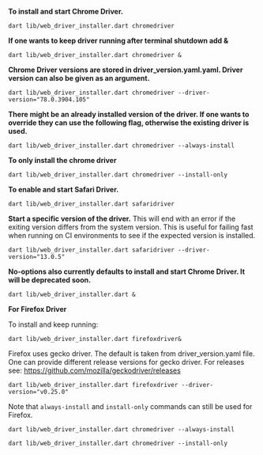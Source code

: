 **To install and start Chrome Driver.**

```dart lib/web_driver_installer.dart chromedriver```

**If one wants to keep driver running after terminal shutdown add &**

```dart lib/web_driver_installer.dart chromedriver &```

**Chrome Driver versions are stored in driver_version.yaml.yaml. Driver version can also be given as an argument.**

```dart lib/web_driver_installer.dart chromedriver --driver-version="78.0.3904.105"```

**There might be an already installed version of the driver. If one wants to override they can use the following flag, otherwise the existing driver is used.**

```dart lib/web_driver_installer.dart chromedriver --always-install```

**To only install the chrome driver**

```dart lib/web_driver_installer.dart chromedriver --install-only```

**To enable and start Safari Driver.**

```dart lib/web_driver_installer.dart safaridriver```

**Start a specific version of the driver.**
This will end with an error if the exiting version differs from the system version. This is useful for failing fast when running on CI environments to see if the expected version is installed.

```dart lib/web_driver_installer.dart safaridriver --driver-version="13.0.5"```

**No-options also currently defaults to install and start Chrome Driver. It will be deprecated soon.**

```dart lib/web_driver_installer.dart &```

**For Firefox Driver**

To install and keep running:

```dart lib/web_driver_installer.dart firefoxdriver&```

Firefox uses gecko driver. The default is taken from driver_version.yaml file.
One can provide different release versions for gecko driver.
For releases see: https://github.com/mozilla/geckodriver/releases

```dart lib/web_driver_installer.dart firefoxdriver --driver-version="v0.25.0"```

Note that `always-install` and `install-only` commands can still be used for Firefox.

```dart lib/web_driver_installer.dart chromedriver --always-install```

```dart lib/web_driver_installer.dart chromedriver --install-only```
